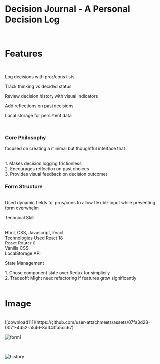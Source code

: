 # Decision Journal - A Personal Decision Log
<br/>
<h1>Features</h1>
<br/>

<p>Log decisions with pros/cons lists</p>
<p>Track thinking vs decided status</p>
<p>Review decision history with visual indicators</p>
<p>Add reflections on past decisions</p>
<p>Local storage for persistent data</p>
<br/>
<h3>Core Philosophy</h3>
<p>focused on creating a minimal but thoughtful interface that</p>
<br/>
1. Makes decision logging frictionless
<br/>
2. Encourages reflection on past choices
<br/>
3. Provides visual feedback on decision outcomes
<br/>
<h3>Form Structure</h3>
<br/>
Used dynamic fields for pros/cons to allow flexible input while preventing form overwhelm
<br/>
<p>Technical Skill </p>
<br/>
Html, CSS, Javascript, React
<br/>
Technologies Used
React 18
<br/>
React Router 6
<br/>
Vanilla CSS
<br/>
LocalStorage API
<br/>
<p>State Management</p>
   1. Chose component state over Redux for simplicity
   <br/>
   2. Tradeoff: Might need refactoring if features grow significantly
   <br/>
<br/>
<h1>Image</h1>
<br/>
![download111](https://github.com/user-attachments/assets/07fa3d28-0071-4d52-a546-8d343fa5cc67)

<br/>

![form1](https://github.com/user-attachments/assets/d44539c0-56f5-4b62-a089-e4c1007522d9)

<br/>

![history](https://github.com/user-attachments/assets/4290a2f2-6bc5-4adb-98a8-ec3606faa058)

<br/>
<br/>


<br/>



